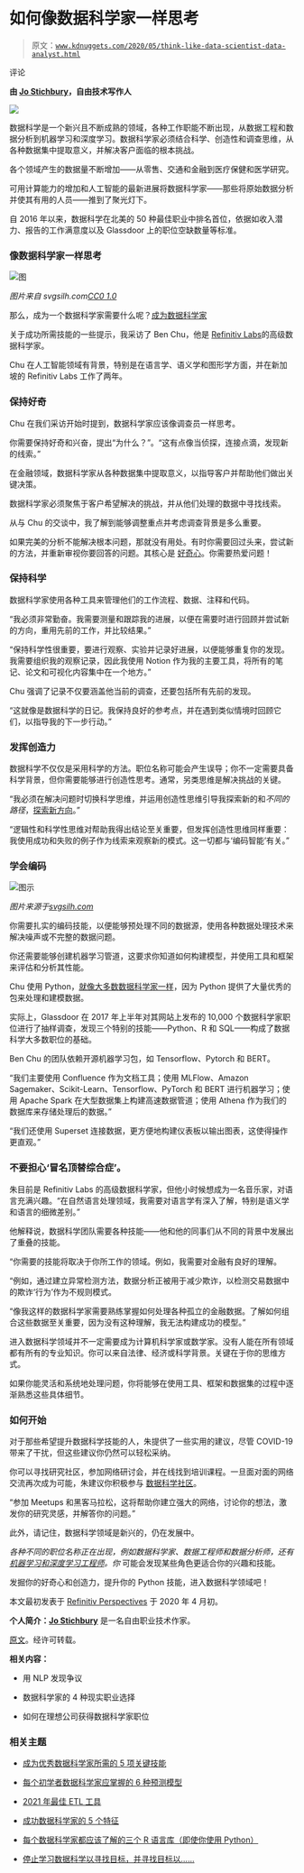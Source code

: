 # 如何像数据科学家一样思考

> 原文：[`www.kdnuggets.com/2020/05/think-like-data-scientist-data-analyst.html`](https://www.kdnuggets.com/2020/05/think-like-data-scientist-data-analyst.html)

评论

**由 [Jo Stichbury](https://www.linkedin.com/in/jostichbury/)，自由技术写作人**

![](img/447f13e4bf330d0f0563fbeacbc379c4.png)

数据科学是一个新兴且不断成熟的领域，各种工作职能不断出现，从数据工程和数据分析到机器学习和深度学习。数据科学家必须结合科学、创造性和调查思维，从各种数据集中提取意义，并解决客户面临的根本挑战。

各个领域产生的数据量不断增加——从零售、交通和金融到医疗保健和医学研究。

可用计算能力的增加和人工智能的最新进展将数据科学家——那些将原始数据分析并使其有用的人员——推到了聚光灯下。

自 2016 年以来，数据科学在北美的 50 种最佳职业中排名首位，依据如收入潜力、报告的工作满意度以及 Glassdoor 上的职位空缺数量等标准。

### 像数据科学家一样思考

![图](img/274abf936fa0aeaf525101da31fd4221.png)

*图片来自 svgsilh.com*[*CC0 1.0*](https://creativecommons.org/licenses/cc0/1.0/?ref=ccsearch)

那么，成为一个数据科学家需要什么呢？[成为数据科学家](https://www.refinitiv.com/perspectives/future-of-investing-trading/wanted-data-scientists-jobs-commodity-trading/?ref=hackernoon.com)

关于成功所需技能的一些提示，我采访了 Ben Chu，他是 [Refinitiv Labs](https://www.refinitiv.com/en/labs?ref=hackernoon.com)的高级数据科学家。

Chu 在人工智能领域有背景，特别是在语言学、语义学和图形学方面，并在新加坡的 Refinitiv Labs 工作了两年。

### 保持好奇

Chu 在我们采访开始时提到，数据科学家应该像调查员一样思考。

你需要保持好奇和兴奋，提出“为什么？”。“这有点像当侦探，连接点滴，发现新的线索。”

在金融领域，数据科学家从各种数据集中提取意义，以指导客户并帮助他们做出关键决策。

数据科学家必须聚焦于客户希望解决的挑战，并从他们处理的数据中寻找线索。

从与 Chu 的交谈中，我了解到能够调整重点并考虑调查背景是多么重要。

如果完美的分析不能解决根本问题，那就没有用处。有时你需要回过头来，尝试新的方法，并重新审视你要回答的问题。其核心是 [好奇心](https://www.refinitiv.com/perspectives/future-of-investing-trading/how-to-compete-for-data-science-talent/?ref=hackernoon.com)。你需要热爱问题！

### 保持科学

数据科学家使用各种工具来管理他们的工作流程、数据、注释和代码。

“我必须非常勤奋。我需要测量和跟踪我的进展，以便在需要时进行回顾并尝试新的方向，重用先前的工作，并比较结果。”

“保持科学性很重要，要进行观察、实验并记录好进展，以便能够重复你的发现。我需要组织我的观察记录，因此我使用 Notion 作为我的主要工具，将所有的笔记、论文和可视化内容集中在一个地方。”

Chu 强调了记录不仅要涵盖他当前的调查，还要包括所有先前的发现。

“这就像是数据科学的日记。我保持良好的参考点，并在遇到类似情境时回顾它们，以指导我的下一步行动。”

### 发挥创造力

数据科学不仅仅是采用科学的方法。职位名称可能会产生误导；你不一定需要具备科学背景，但你需要能够进行创造性思考。通常，另类思维是解决挑战的关键。

“我必须在解决问题时切换科学思维，并运用创造性思维引导我探索新的和*不同的路径*，[探索新方向](https://www.refinitiv.com/perspectives/big-data/big-data-and-machine-learning-trends-to-watch-in-2020/?ref=hackernoon.com)。”

“逻辑性和科学性思维对帮助我得出结论至关重要，但发挥创造性思维同样重要：我使用成功和失败的例子作为线索来观察新的模式。这一切都与‘编码智能’有关。”

### 学会编码

![图示](img/16e84c0eb882acd5007442d8188c62ef.png)

*图片来源于*[*svgsilh.com*](https://svgsilh.com/?ref=hackernoon.com)

你需要扎实的编码技能，以便能够预处理不同的数据源，使用各种数据处理技术来解决噪声或不完整的数据问题。

你还需要能够创建机器学习管道，这要求你知道如何构建模型，并使用工具和框架来评估和分析其性能。

Chu 使用 Python，[就像大多数数据科学家一样](https://www.refinitiv.com/perspectives/future-of-investing-trading/the-best-python-tools-for-financial-markets/?ref=hackernoon.com)，因为 Python 提供了大量优秀的包来处理和建模数据。

实际上，Glassdoor 在 2017 年上半年对其网站上发布的 10,000 个数据科学家职位进行了抽样调查，发现三个特别的技能——Python、R 和 SQL——构成了数据科学大多数职位的基础。

Ben Chu 的团队依赖开源机器学习包，如 Tensorflow、Pytorch 和 BERT。

“我们主要使用 Confluence 作为文档工具；使用 MLFlow、Amazon Sagemaker、Scikit-Learn、Tensorflow、PyTorch 和 BERT 进行机器学习；使用 Apache Spark 在大型数据集上构建高速数据管道；使用 Athena 作为我们的数据库来存储处理后的数据。”

“我们还使用 Superset 连接数据，更方便地构建仪表板以输出图表，这使得操作更直观。”

### 不要担心‘冒名顶替综合症’。

朱目前是 Refinitiv Labs 的高级数据科学家，但他小时候想成为一名音乐家，对语言充满兴趣。“在自然语言处理领域，我需要对语言学有深入了解，特别是语义学和语言的细微差别。”

他解释说，数据科学团队需要各种技能——他和他的同事们从不同的背景中发展出了重叠的技能。

“你需要的技能将取决于你所工作的领域。例如，我需要对金融有良好的理解。

“例如，通过建立异常检测方法，数据分析正被用于减少欺诈，以检测交易数据中的欺诈‘行为’作为不规则模式。

“像我这样的数据科学家需要熟练掌握如何处理各种孤立的金融数据。了解如何组合这些数据至关重要，因为没有这种理解，我无法构建成功的模型。”

进入数据科学领域并不一定需要成为计算机科学家或数学家。没有人能在所有领域都有所有的专业知识。你可以来自法律、经济或科学背景。关键在于你的思维方式。

如果你能灵活和系统地处理问题，你将能够在使用工具、框架和数据集的过程中逐渐熟悉这些具体细节。

### 如何开始

对于那些希望提升数据科学技能的人，朱提供了一些实用的建议，尽管 COVID-19 带来了干扰，但这些建议你仍然可以轻松采纳。

你可以寻找研究社区，参加网络研讨会，并在线找到培训课程。一旦面对面的网络交流再次成为可能，朱建议你积极参与 [数据科学社区](https://developers.refinitiv.com/?ref=hackernoon.com)。

“参加 Meetups 和黑客马拉松，这将帮助你建立强大的网络，讨论你的想法，激发你的研究灵感，并解答你的问题。”

此外，请记住，数据科学领域是新兴的，仍在发展中。

*各种不同的职位名称正在出现，例如数据科学家、数据工程师和数据分析师，还有*[*机器学习和深度学习工程师*](https://www.refinitiv.com/perspectives/topic/ai-machine-learning/?ref=hackernoon.com)*。你* 可能会发现某些角色更适合你的兴趣和技能。

发掘你的好奇心和创造力，提升你的 Python 技能，进入数据科学领域吧！

本文最初发表于 [Refinitiv Perspectives](https://www.refinitiv.com/perspectives/big-data/how-to-think-like-a-data-scientist/?ref=hackernoon.com) 于 2020 年 4 月初。

**个人简介：[Jo Stichbury](https://www.linkedin.com/in/jostichbury/)** 是一名自由职业技术作家。

[原文](https://hackernoon.com/how-to-think-like-a-data-scientist-or-data-analyst-7s983yg9)。经许可转载。

**相关内容：**

+   用 NLP 发现争议

+   数据科学家的 4 种现实职业选择

+   如何在理想公司获得数据科学家职位

### 相关主题

+   [成为优秀数据科学家所需的 5 项关键技能](https://www.kdnuggets.com/2021/12/5-key-skills-needed-become-great-data-scientist.html)

+   [每个初学者数据科学家应掌握的 6 种预测模型](https://www.kdnuggets.com/2021/12/6-predictive-models-every-beginner-data-scientist-master.html)

+   [2021 年最佳 ETL 工具](https://www.kdnuggets.com/2021/12/mozart-best-etl-tools-2021.html)

+   [成功数据科学家的 5 个特征](https://www.kdnuggets.com/2021/12/5-characteristics-successful-data-scientist.html)

+   [每个数据科学家都应该了解的三个 R 语言库（即使你使用 Python）](https://www.kdnuggets.com/2021/12/three-r-libraries-every-data-scientist-know-even-python.html)

+   [停止学习数据科学以寻找目标，并寻找目标以……](https://www.kdnuggets.com/2021/12/stop-learning-data-science-find-purpose.html)
